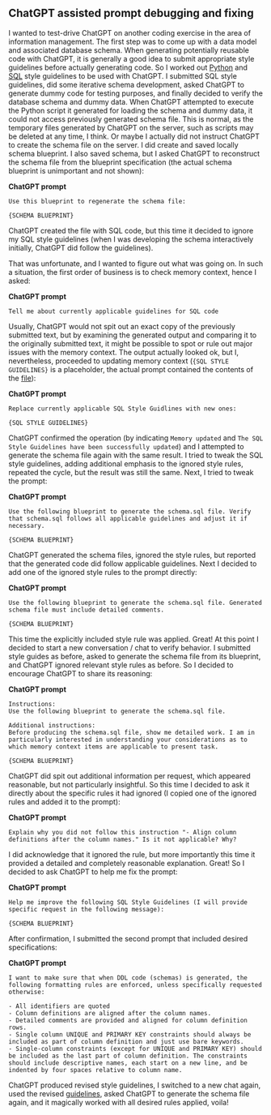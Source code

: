 ## ChatGPT assisted prompt debugging and fixing

I wanted to test-drive ChatGPT on another coding exercise in the area of information management. The first step was to come up with a data model and associated database schema. When generating potentially reusable code with ChatGPT, it is generally a good idea to submit appropriate style guidelines before actually generating code. So I worked out [Python][Python Style Guidelines] and [SQL][SQL Style Guidelines] style guidelines to be used with ChatGPT. I submitted SQL style guidelines, did some iterative schema development, asked ChatGPT to generate dummy code for testing purposes, and finally decided to verify the database schema and dummy data. When ChatGPT attempted to execute the Python script it generated for loading the schema and dummy data, it could not access previously generated schema file. This is normal, as the temporary files generated by ChatGPT on the server, such as scripts may be deleted at any time, I think. Or maybe I actually did not instruct ChatGPT to create the schema file on the server. I did create and saved locally schema blueprint. I also saved schema, but I asked ChatGPT to reconstruct the schema file from the blueprint specification (the actual schema blueprint is unimportant and not shown):

**ChatGPT prompt**

```
Use this blueprint to regenerate the schema file:

{SCHEMA BLUEPRINT}
```

ChatGPT created the file with SQL code, but this time it decided to ignore my SQL style guidelines (when I was developing the schema interactively initially, ChatGPT did follow the guidelines).

That was unfortunate, and I wanted to figure out what was going on. In such a situation, the first order of business is to check memory context, hence I asked:

**ChatGPT prompt**

```
Tell me about currently applicable guidelines for SQL code
```

Usually, ChatGPT would not spit out an exact copy of the previously submitted text, but by examining the generated output and comparing it to the originally submitted text, it might be possible to spot or rule out major issues with the memory context. The output actually looked ok, but I, nevertheless, proceeded to updating memory context (`{SQL STYLE GUIDELINES}` is a placeholder, the actual prompt contained the contents of the [file][defective-ddl]):

**ChatGPT prompt**

```
Replace currently applicable SQL Style Guidlines with new ones:

{SQL STYLE GUIDELINES}
```

ChatGPT confirmed the operation (by indicating `Memory updated` and `The SQL Style Guidelines have been successfully updated`) and I attempted to generate the schema file again with the same result. I tried to tweak the SQL style guidelines, adding additional emphasis to the ignored style rules, repeated the cycle, but the result was still the same. Next, I tried to tweak the prompt:

**ChatGPT prompt**

```
Use the following blueprint to generate the schema.sql file. Verify that schema.sql follows all applicable guidelines and adjust it if necessary.

{SCHEMA BLUEPRINT}
```

ChatGPT generated the schema files, ignored the style rules, but reported that the generated code did follow applicable guidelines. Next I decided to add one of the ignored style rules to the prompt directly:

**ChatGPT prompt**

```
Use the following blueprint to generate the schema.sql file. Generated schema file must include detailed comments.

{SCHEMA BLUEPRINT}
```

This time the explicitly included style rule was applied. Great! At this point I decided to start a new conversation / chat to verify behavior. I submitted style guides as before, asked to generate the schema file from its blueprint, and ChatGPT ignored relevant style rules as before. So I decided to encourage ChatGPT to share its reasoning:

**ChatGPT prompt**

```
Instructions:
Use the following blueprint to generate the schema.sql file.

Additional instructions:
Before producing the schema.sql file, show me detailed work. I am in particularly interested in understanding your considerations as to which memory context items are applicable to present task.

{SCHEMA BLUEPRINT}
```

ChatGPT did spit out additional information per request, which appeared reasonable, but not particularly insightful. So this time I decided to ask it directly about the specific rules it had ignored (I copied one of the ignored rules and added it to the prompt):

**ChatGPT prompt**

```
Explain why you did not follow this instruction "- Align column definitions after the column names." Is it not applicable? Why?
```

I did acknowledge that it ignored the rule, but more importantly this time it provided a detailed and completely reasonable explanation. Great! So I decided to ask ChatGPT to help me fix the prompt:

**ChatGPT prompt**

```
Help me improve the following SQL Style Guidelines (I will provide specific request in the following message):

{SCHEMA BLUEPRINT}
```

After confirmation, I submitted the second prompt that included desired specifications:

**ChatGPT prompt**

```
I want to make sure that when DDL code (schemas) is generated, the following formatting rules are enforced, unless specifically requested otherwise:

- All identifiers are quoted
- Column definitions are aligned after the column names.
- Detailed comments are provided and aligned for column definition rows.
- Single column UNIQUE and PRIMARY KEY constraints should always be included as part of column definition and just use bare keywords.
- Single-column constraints (except for UNIQUE and PRIMARY KEY) should be included as the last part of column definition. The constraints should include descriptive names, each start on a new line, and be indented by four spaces relative to column name.
```

ChatGPT produced revised style guidelines, I switched to a new chat again, used the revised [guidelines][SQL Style Guidelines], asked ChatGPT to generate the schema file again, and it magically worked with all desired rules applied, voila!

<!-- References -->

[Python Style Guidelines]: https://github.com/pchemguy/ChatGPTExploratoryPrompting/blob/defective-ddl/Code/Python/PythonStyleGuidelines.md
[SQL Style Guidelines]: https://github.com/pchemguy/ChatGPTExploratoryPrompting/blob/main/Code/SQL/SQLStyleGuidelines.md
[defective-ddl]: https://github.com/pchemguy/ChatGPTExploratoryPrompting/blob/defective-ddl/Code/SQL/SQLStyleGuidelines.md